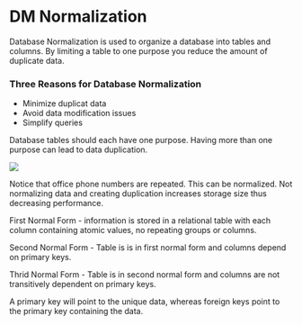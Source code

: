 # DM Normalization

Database Normalization is used to organize a database into tables and columns. By limiting a table to one purpose you reduce the amount of duplicate data. 

### Three Reasons for Database Normalization
- Minimize duplicat data
- Avoid data modification issues
- Simplify queries

Database tables should each have one purpose. Having more than one purpose can lead to data duplication.

![](https://www.essentialsql.com/wp-content/uploads/2014/06/Intro-Table-Not-Normalized.png)

Notice that office phone numbers are repeated. This can be normalized. Not normalizing data and creating duplication increases storage size thus decreasing performance.

First Normal Form - information is stored in a relational table with each column containing atomic values, no repeating groups or columns.

Second Normal Form - Table is is in first normal form and columns depend on primary keys.

Thrid Normal Form - Table is in second normal form and columns are not transitively dependent on primary keys.

A primary key will point to the unique data, whereas foreign keys point to the primary key containing the data.

